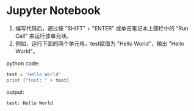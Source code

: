 # Jupyter Notebook

1. 编写代码后，通过按 "SHIFT" + "ENTER" 或单击笔记本上部栏中的 "Run Cell" 来运行该单元块。
2. 例如，运行下面的两个单元格，test赋值为 "Hello World"，输出 "Hello World"。

python code:
``` python
test = "Hello World"
print ("test: " + test)
```

output:
```text
test: Hello World
```